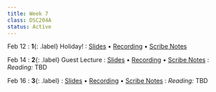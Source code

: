 ```yaml
---
title: Week 7
class: DSC204A
status: Active
---
```


Feb 12
: **1**{: .label} Holiday!
  : [Slides](#) &#8226; [Recording](#) &#8226; [Scribe Notes](#)




Feb 14
: **2**{: .label} Guest Lecture
  : [Slides](#) &#8226; [Recording](#) &#8226; [Scribe Notes](#)
: *Reading:* 
TBD




Feb 16
: **3**{: .label} 
  : [Slides](#) &#8226; [Recording](#) &#8226; [Scribe Notes](#)
: *Reading:* 
TBD